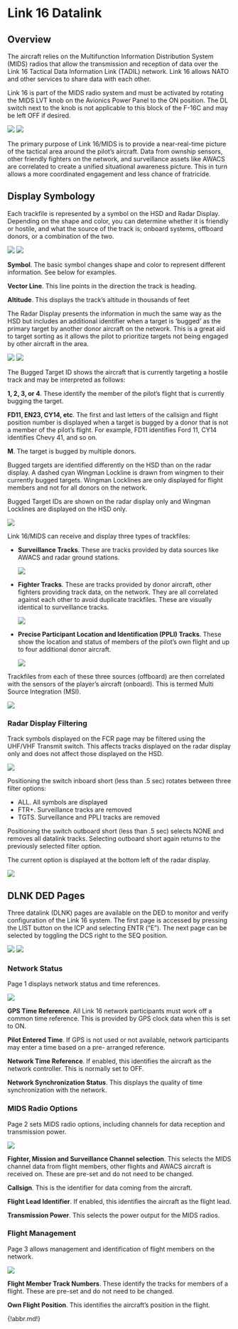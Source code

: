 # Link 16 Datalink

## Overview

The aircraft relies on the Multifunction Information Distribution System (MIDS) radios that allow the transmission
and reception of data over the Link 16 Tactical Data Information Link (TADIL) network. Link 16 allows NATO
and other services to share data with each other.

Link 16 is part of the MIDS radio system and must be activated by rotating the MIDS LVT knob on the Avionics
Power Panel to the ON position. The DL switch next to the knob is not applicable to this block of the F-16C and
may be left OFF if desired.

![](img/img-166-1-screen.jpg)
![](img/img-166-2-screen.jpg)

The primary purpose of Link 16/MIDS is to provide a near-real-time picture of the tactical area around the pilot’s
aircraft. Data from ownship sensors, other friendly fighters on the network, and surveillance assets like AWACS
are correlated to create a unified situational awareness picture. This in turn allows a more coordinated
engagement and less chance of fratricide.

## Display Symbology

Each trackfile is represented by a symbol on the HSD and Radar Display. Depending on the shape and color,
you can determine whether it is friendly or hostile, and what the source of the track is; onboard systems,
offboard donors, or a combination of the two.

![ ](img/img-167-1-screen.jpg)
![ ](img/img-167-2-screen.jpg)

**Symbol**. The basic symbol changes shape and color to represent different information. See below for
examples.

**Vector Line**. This line points in the direction the track is heading.

**Altitude**. This displays the track’s altitude in thousands of feet

The Radar Display presents the information in much the same way as the HSD but includes an additional
identifier when a target is ‘bugged’ as the primary target by another donor aircraft on the network. This is a great
aid to target sorting as it allows the pilot to prioritize targets not being engaged by other aircraft in the area.

![ ](img/img-168-1-screen.jpg)
![ ](img/img-168-2-screen.jpg)

The Bugged Target ID shows the aircraft that is currently targeting a hostile track and may be interpreted as
follows:

**1, 2, 3, or 4**. These identify the member of the pilot’s flight that is currently bugging the target.

**FD11, EN23, CY14, etc**. The first and last letters of the callsign and flight position number is displayed when a
target is bugged by a donor that is not a member of the pilot’s flight. For example, FD11 identifies Ford 11,
CY14 identifies Chevy 41, and so on.

**M**. The target is bugged by multiple donors.

Bugged targets are identified differently on the HSD than on the radar display. A dashed cyan Wingman
Lockline is drawn from wingmen to their currently bugged targets. Wingman Locklines are only displayed for
flight members and not for all donors on the network.

Bugged Target IDs are shown on the radar display only and Wingman Locklines are displayed on the HSD only.

![](img/img-169-1-screen.jpg)

Link 16/MIDS can receive and display three types of trackfiles:

- **Surveillance Tracks**. These are tracks provided by data sources like AWACS and radar ground
stations.

    ![](img/img-169-2-screen.jpg)

- **Fighter Tracks**. These are tracks provided by donor aircraft, other fighters providing track data, on
the network. They are all correlated against each other to avoid duplicate trackfiles. These are
visually identical to surveillance tracks.

    ![](img/img-169-3-screen.jpg)

- **Precise Participant Location and Identification (PPLI) Tracks**. These show the location and status
of members of the pilot’s own flight and up to four additional donor aircraft.

    ![](img/img-170-1-screen.jpg)

Trackfiles from each of these three sources (offboard) are then correlated with the sensors of the player’s
aircraft (onboard). This is termed Multi Source Integration (MSI).

![](img/img-170-2-screen.jpg)

### Radar Display Filtering

Track symbols displayed on the FCR page may be filtered using the UHF/VHF Transmit switch. This affects
tracks displayed on the radar display only and does not affect those displayed on the HSD.

![](img/img-170-3-screen.jpg)

Positioning the switch inboard short (less than .5 sec) rotates between three filter options:

- ALL. All symbols are displayed
- FTR+. Surveillance tracks are removed
- TGTS. Surveillance and PPLI tracks are removed

Positioning the switch outboard short (less than .5 sec) selects NONE and removes all datalink tracks.
Selecting outboard short again returns to the previously selected filter option.

The current option is displayed at the bottom left of the radar display.

![](img/img-171-1-screen.jpg)

## DLNK DED Pages

Three datalink (DLNK) pages are available on the DED to monitor and verify configuration of the Link 16
system. The first page is accessed by pressing the LIST button on the ICP and selecting ENTR (“E”). The next
page can be selected by toggling the DCS right to the SEQ position.

![](img/img-172-1-screen.jpg)
![](img/img-172-2-screen.jpg)

### Network Status

Page 1 displays network status and time references.

![](img/img-172-3-screen.jpg)

**GPS Time Reference**. All Link 16 network participants must work off a common time reference. This is
provided by GPS clock data when this is set to ON.

**Pilot Entered Time**. If GPS is not used or not available, network participants may enter a time based on a pre-
arranged reference.

**Network Time Reference**. If enabled, this identifies the aircraft as the network controller. This is normally set to
OFF.

**Network Synchronization Status**. This displays the quality of time synchronization with the network.

### MIDS Radio Options

Page 2 sets MIDS radio options, including channels for data reception and transmission power.

![](img/img-173-1-screen.jpg)

**Fighter, Mission and Surveillance Channel selection**. This selects the MIDS channel data from flight
members, other flights and AWACS aircraft is received on. These are pre-set and do not need to be changed.

**Callsign**. This is the identifier for data coming from the aircraft.

**Flight Lead Identifier**. If enabled, this identifies the aircraft as the flight lead.

**Transmission Power**. This selects the power output for the MIDS radios.

### Flight Management

Page 3 allows management and identification of flight members on the network.

![](img/img-173-2-screen.jpg)

**Flight Member Track Numbers**. These identify the tracks for members of a flight. These are pre-set and do not
need to be changed.

**Own Flight Position**. This identifies the aircraft’s position in the flight.

{!abbr.md!}
